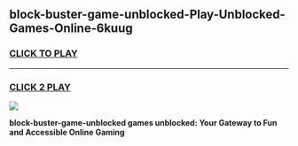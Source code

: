 
## block-buster-game-unblocked-Play-Unblocked-Games-Online-6kuug
<h3>
<a href="https://premium76.site?title=block-buster-game-unblocked&ref=24A">CLICK TO PLAY</a></h3>
<hr>

<h3>
<a href="https://premium76.site?title=block-buster-game-unblocked&ref=24A">CLICK 2 PLAY</a>
  
</h3>

<a href="https://premium76.site?title=block-buster-game-unblocked&ref=24A"><img src="https://clearcache.store/games.png"></a>


**block-buster-game-unblocked games unblocked: Your Gateway to Fun and Accessible Online Gaming**

